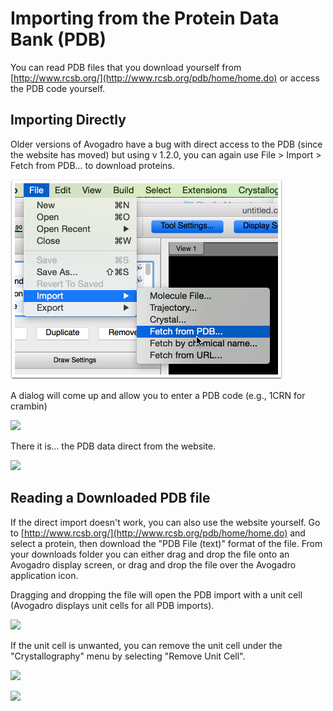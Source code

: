 # Importing from the Protein Data Bank (PDB)

You can read PDB files that you download yourself from [http://www.rcsb.org/](http://www.rcsb.org/pdb/home/home.do) or access the PDB code yourself.

## Importing Directly

Older versions of Avogadro have a bug with direct access to the PDB (since the website has moved) but using v 1.2.0, you can again use File > Import > Fetch from PDB... to download proteins.

![Importing directly][1]

[1]: images/2-importing-from-the-protein-data-bank--pdb-/importing-directly.png

A dialog will come up and allow you to enter a PDB code (e.g., 1CRN for crambin)

![][2]

[2]: images/2-importing-from-the-protein-data-bank--pdb-/fa774ace-50fd-4a5a-9887-dcd9cca47678.png

There it is... the PDB data direct from the website.

![][3]

[3]: images/2-importing-from-the-protein-data-bank--pdb-/75534ab7-b85e-4553-97f4-cf895b0ae61f.png

## Reading a Downloaded PDB file

If the direct import doesn't work, you can also use the website yourself. Go to [http://www.rcsb.org/](http://www.rcsb.org/pdb/home/home.do) and select a protein, then download the "PDB File (text)" format of the file. From your downloads folder you can either drag and drop the file onto an Avogadro display screen, or drag and drop the file over the Avogadro application icon.

Dragging and dropping the file will open the PDB import with a unit cell (Avogadro displays unit cells for all PDB imports). 

![][4]

[4]: images/2-importing-from-the-protein-data-bank--pdb-/3e94b139-631d-4522-a1a7-75989d4c825f.png

If the unit cell is unwanted, you can remove the unit cell under the "Crystallography" menu by selecting "Remove Unit Cell".

![][5]

[5]: images/2-importing-from-the-protein-data-bank--pdb-/51ffb521-ca52-48ac-b941-90da5619f8df.png

![][6]

[6]: images/2-importing-from-the-protein-data-bank--pdb-/d280bc1f-2b5b-4168-b67e-916178be1cd2.png